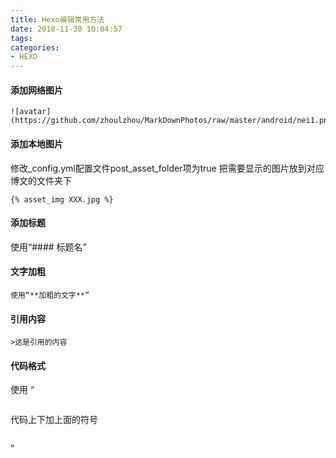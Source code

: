 ```yaml
---
title: Hexo编辑常用方法
date: 2018-11-30 10:04:57
tags:
categories:
- HEXO
---
```

#### 添加网络图片

```
![avatar](https://github.com/zhoulzhou/MarkDownPhotos/raw/master/android/nei1.png)
```

#### 添加本地图片
修改_config.yml配置文件post_asset_folder项为true
把需要显示的图片放到对应博文的文件夹下

```
{% asset_img XXX.jpg %}
```

#### 添加标题
使用“#### 标题名”

#### 文字加粗
```
使用“**加粗的文字**”
```

#### 引用内容

```
>这是引用的内容
```


#### 代码格式
使用 “
```
```
代码上下加上面的符号
```

```
”

